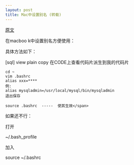```yaml
---
layout: post
title: Mac中设置别名 (转载)
---
```


[原文](http://blog.csdn.net/wanghantong/article/details/38424091)

在macboo k中设置别名方便使用：

具体方法如下：

[sql] view plain copy
在CODE上查看代码片派生到我的代码片

```
cd ~  
vim .bashrc  
alias xxx=****  
例:  
alias mysqladmin=/usr/local/mysql/bin/mysqladmin  
退出保存  

source .bashrc  -----  使其生效</span>  

```

如果还不行：

打开

~/.bash_profile

加入

source ~/.bashrc